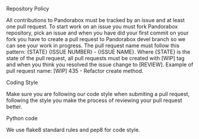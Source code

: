 Repository Policy

All contributions to Pandorabox must be tracked by an issue and at least one pull request. To start work on an issue you must fork Pandorabox repository, pick an issue and when you have did your first commit on your fork you have to create a pull request to Pandorabox devel branch so we can see your work in progress. The pull request name must follow this pattern: {STATE} {ISSUE NUMBER} - {ISSUE NAME}. Where {STATE} is the state of the pull request, all pull requests must be created with [WIP] tag and when you think you resolved the issue change to [REVIEW]. Example of pull request name: [WIP] 435 - Refactor create method.

Coding Style

Make sure you are following our code style when submiting a pull request, following the style you make the process of reviewing your pull request better.

Python code

We use flake8 standard rules and pep8 for code style.


